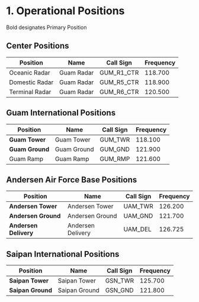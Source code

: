 # 1. Operational Positions

Bold designates Primary Position

## Center Positions
| **Position**    | **Name**   | **Call Sign** | **Frequency** |
|-----------------|------------|---------------|---------------|
| Oceanic Radar | Guam Radar | GUM_R1_CTR       | 118.700       |
| Domestic Radar    | Guam Radar | GUM_R5_CTR     | 118.900       |
| Terminal Radar     | Guam Radar | GUM_R6_CTR     | 120.500       |

## Guam International Positions
| **Position**           | **Name**      | **Call Sign** | **Frequency** |
|------------------------|---------------|---------------|---------------|
| **Guam Tower**         | Guam Tower    | GUM_TWR       | 118.100       |
| **Guam Ground**        | Guam Ground   | GUM_GND       | 121.900       |
| Guam Ramp              | Guam Ramp     | GUM_RMP       | 121.600       |

## Andersen Air Force Base Positions
| **Position**           | **Name**          | **Call Sign** | **Frequency** |
|------------------------|-------------------|---------------|---------------|
| **Andersen Tower**     | Andersen Tower    | UAM_TWR       | 126.200       |
| **Andersen Ground**    | Andersen Ground   | UAM_GND       | 121.700       |
| **Andersen Delivery**  | Andersen Delivery | UAM_DEL       | 126.725       |

## Saipan International Positions
| **Position**        | **Name**        | **Call Sign** | **Frequency** |
|---------------------|-----------------|---------------|---------------|
| **Saipan Tower**    | Saipan Tower    | GSN_TWR       | 125.700       |
| **Saipan Ground**   | Saipan Ground   | GSN_GND       | 121.800       |
